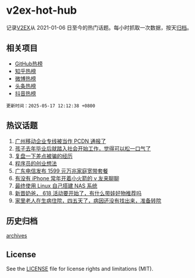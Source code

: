 # v2ex-hot-hub

 记录[V2EX](https://www.v2ex.com/)从 2021-01-06 日至今的热门话题。每小时抓取一次数据，按天[归档](archives)。
 
 ## 相关项目

- [GitHub热榜](https://github.com/lonnyzhang423/github-hot-hub)
- [知乎热榜](https://github.com/lonnyzhang423/zhihu-hot-hub)
- [微博热榜](https://github.com/lonnyzhang423/weibo-hot-hub)
- [头条热榜](https://github.com/lonnyzhang423/toutiao-hot-hub)
- [抖音热榜](https://github.com/lonnyzhang423/douyin-hot-hub)


 `更新时间：2025-05-17 12:12:38 +0800`

## 热议话题

1. [广州移动企业专线被当作 PCDN 通报了](https://www.v2ex.com/t/1132326)
1. [孩子去年毕业后就踏入社会开始工作，觉得可以松一口气了](https://www.v2ex.com/t/1132206)
1. [复盘一下差点被骗的经历](https://www.v2ex.com/t/1132280)
1. [程序员的创业想法](https://www.v2ex.com/t/1132211)
1. [广东电信发布 1599 元万兆家庭宽带套餐](https://www.v2ex.com/t/1132225)
1. [有没有 iPhone 常年开着小火箭的 v 友来聊聊](https://www.v2ex.com/t/1132248)
1. [最终使用 Linux 自己搭建 NAS 系统](https://www.v2ex.com/t/1132178)
1. [新晋奶爸， 618 活动要开始了，有什么带娃好物推荐吗](https://www.v2ex.com/t/1132196)
1. [家里老人在生病住院，四五天了，病因还没有找出来，准备转院](https://www.v2ex.com/t/1132183)

## 历史归档

[archives](archives)

## License

See the [LICENSE](LICENSE) file for license rights and limitations (MIT).
